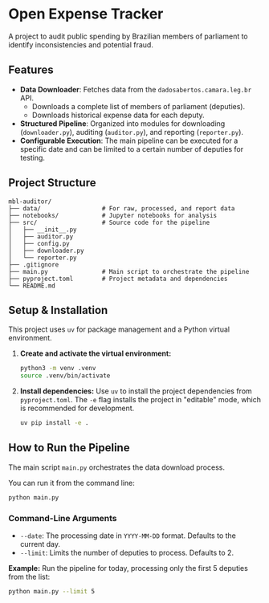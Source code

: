 # Open Expense Tracker

A project to audit public spending by Brazilian members of parliament to identify inconsistencies and potential fraud.

## Features

*   **Data Downloader**: Fetches data from the `dadosabertos.camara.leg.br` API.
    *   Downloads a complete list of members of parliament (deputies).
    *   Downloads historical expense data for each deputy.
*   **Structured Pipeline**: Organized into modules for downloading (`downloader.py`), auditing (`auditor.py`), and reporting (`reporter.py`).
*   **Configurable Execution**: The main pipeline can be executed for a specific date and can be limited to a certain number of deputies for testing.

## Project Structure

```
mbl-auditor/
├── data/                 # For raw, processed, and report data
├── notebooks/            # Jupyter notebooks for analysis
├── src/                  # Source code for the pipeline
│   ├── __init__.py
│   ├── auditor.py
│   ├── config.py
│   ├── downloader.py
│   └── reporter.py
├── .gitignore
├── main.py               # Main script to orchestrate the pipeline
├── pyproject.toml        # Project metadata and dependencies
└── README.md
```

## Setup & Installation

This project uses `uv` for package management and a Python virtual environment.

1.  **Create and activate the virtual environment:**
    ```bash
    python3 -m venv .venv
    source .venv/bin/activate
    ```

2.  **Install dependencies:**
    Use `uv` to install the project dependencies from `pyproject.toml`. The `-e` flag installs the project in "editable" mode, which is recommended for development.
    ```bash
    uv pip install -e .
    ```

## How to Run the Pipeline

The main script `main.py` orchestrates the data download process.

You can run it from the command line:
```bash
python main.py
```

### Command-Line Arguments

*   `--date`: The processing date in `YYYY-MM-DD` format. Defaults to the current day.
*   `--limit`: Limits the number of deputies to process. Defaults to 2.

**Example:** Run the pipeline for today, processing only the first 5 deputies from the list:
```bash
python main.py --limit 5
```